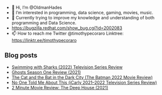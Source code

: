 - 👋 Hi, I’m @OldmanHades
- 👀 I’m interested in programming, data science, gaming, movies, music.
- 🌱 Currently trying to improve my knowledge and understanding of both programming and Data Science.
- https://bugzilla.redhat.com/show_bug.cgi?id=2002083
- 📫 How to reach me Twitter @timothypecoraro
Linktree: https://linktr.ee/timothypecoraro

## Blog posts
<!-- BLOG-POST-LIST:START -->
- [Swimming with Sharks &lpar;2022&rpar; Television Series Review](https://medium.com/@timothypecoraro/swimming-with-sharks-2022-television-series-review-714abd9d27f6?source=rss-5097f5c9b801------2)
- [Ghosts Season One Review &lpar;2021&rpar;](https://medium.com/@timothypecoraro/ghosts-season-one-review-2021-3fc2348c6a73?source=rss-5097f5c9b801------2)
- [The Cat and the Bat in the Dark City &lpar;The Batman 2022 Movie Review&rpar;](https://medium.com/film-cut/the-cat-and-the-bat-in-the-dark-city-the-batman-2022-movie-review-c9c5097200c2?source=rss-5097f5c9b801------2)
- [No One Told Me About This &lpar;iCarly 2021–2022 Television Series Review&rpar;](https://medium.com/@timothypecoraro/no-one-told-me-about-this-icarly-2021-2022-television-series-review-270ee4af4bf7?source=rss-5097f5c9b801------2)
- [2 Minute Movie Review: The Deep House &lpar;2021&rpar;](https://medium.com/@timothypecoraro/2-minute-movie-review-the-deep-house-2021-c7be3d2035ca?source=rss-5097f5c9b801------2)
<!-- BLOG-POST-LIST:END -->
